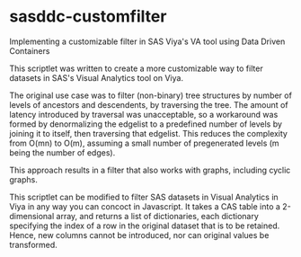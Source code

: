 # sasddc-customfilter
Implementing a customizable filter in SAS Viya's VA tool using Data Driven Containers

This scriptlet was written to create a more customizable way to filter datasets in SAS's Visual Analytics tool on Viya.

The original use case was to filter (non-binary) tree structures by number of levels of ancestors and descendents, by traversing the tree. 
The amount of latency introduced by traversal was unacceptable, so a workaround was formed by denormalizing the edgelist to a predefined number of levels by joining it to itself, then traversing that edgelist. This reduces the complexity from O(mn) to O(m), assuming a small number of pregenerated levels (m being the number of edges). 

This approach results in a filter that also works with graphs, including cyclic graphs.

This scriptlet can be modified to filter SAS datasets in Visual Analytics in Viya in any way you can concoct in Javascript. It takes a CAS table into a 2-dimensional array, and returns a list of dictionaries, each dictionary specifying the index of a row in the original dataset that is to be retained. Hence, new columns cannot be introduced, nor can original values be transformed.
